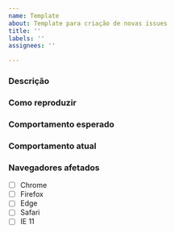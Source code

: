 ```yaml
---
name: Template
about: Template para criação de novas issues
title: ''
labels: ''
assignees: ''

---
```


### Descrição
<!-- Exemplo: "Quando eu adiciono listas em uma publicação no blog, ela não é exibida em forma de lista" -->

### Como reproduzir
<!-- Descreva em forma de passo a passo como reproduzir o problema. Dica: você pode gravar um vídeo com o loom e adicionar no link aqui -->

### Comportamento esperado
<!-- Descreva qual o comportamento que o sistema deveria idealmente ter -->

### Comportamento atual
<!-- Descreva qual o comportamento o sistema atualmente tem (se se tratar de algo já ou parcialmente existente) -->

### Navegadores afetados
<!-- Marque todas as opções aplicáveis, ou escreva "todos" no lugar -->
- [ ] Chrome
- [ ] Firefox
- [ ] Edge
- [ ] Safari
- [ ] IE 11
